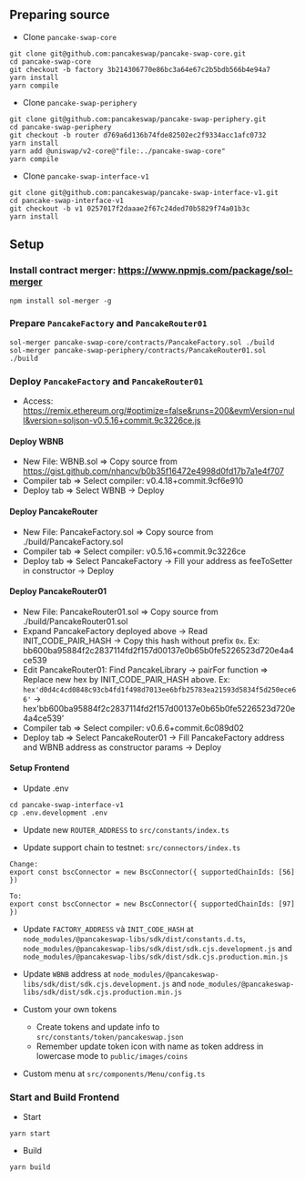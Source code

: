 
## Preparing source

- Clone `pancake-swap-core`
```
git clone git@github.com:pancakeswap/pancake-swap-core.git
cd pancake-swap-core
git checkout -b factory 3b214306770e86bc3a64e67c2b5bdb566b4e94a7
yarn install
yarn compile
```

- Clone `pancake-swap-periphery`
```
git clone git@github.com:pancakeswap/pancake-swap-periphery.git
cd pancake-swap-periphery
git checkout -b router d769a6d136b74fde82502ec2f9334acc1afc0732
yarn install
yarn add @uniswap/v2-core@"file:../pancake-swap-core"
yarn compile
```

- Clone `pancake-swap-interface-v1`
```
git clone git@github.com:pancakeswap/pancake-swap-interface-v1.git
cd pancake-swap-interface-v1
git checkout -b v1 0257017f2daaae2f67c24ded70b5829f74a01b3c
yarn install
```


## Setup

### Install contract merger: https://www.npmjs.com/package/sol-merger
```
npm install sol-merger -g
```

### Prepare `PancakeFactory` and `PancakeRouter01`
```
sol-merger pancake-swap-core/contracts/PancakeFactory.sol ./build
sol-merger pancake-swap-periphery/contracts/PancakeRouter01.sol ./build
```

### Deploy `PancakeFactory` and `PancakeRouter01`

- Access: https://remix.ethereum.org/#optimize=false&runs=200&evmVersion=null&version=soljson-v0.5.16+commit.9c3226ce.js

#### Deploy WBNB

+ New File: WBNB.sol => Copy source from https://gist.github.com/nhancv/b0b35f16472e4998d0fd17b7a1e4f707
+ Compiler tab => Select compiler: v0.4.18+commit.9cf6e910
+ Deploy tab => Select WBNB -> Deploy

#### Deploy PancakeRouter

+ New File: PancakeFactory.sol => Copy source from ./build/PancakeFactory.sol
+ Compiler tab => Select compiler: v0.5.16+commit.9c3226ce
+ Deploy tab => Select PancakeFactory -> Fill your address as feeToSetter in constructor -> Deploy

#### Deploy PancakeRouter01

+ New File: PancakeRouter01.sol => Copy source from ./build/PancakeRouter01.sol
+ Expand PancakeFactory deployed above -> Read INIT_CODE_PAIR_HASH -> Copy this hash without prefix `0x`. Ex: bb600ba95884f2c2837114fd2f157d00137e0b65b0fe5226523d720e4a4ce539
+ Edit PancakeRouter01: Find PancakeLibrary -> pairFor function => Replace new hex by INIT_CODE_PAIR_HASH above. Ex: `hex'd0d4c4cd0848c93cb4fd1f498d7013ee6bfb25783ea21593d5834f5d250ece66'` -> hex'bb600ba95884f2c2837114fd2f157d00137e0b65b0fe5226523d720e4a4ce539'
+ Compiler tab => Select compiler: v0.6.6+commit.6c089d02
+ Deploy tab => Select PancakeRouter01 -> Fill PancakeFactory address and WBNB address as constructor params -> Deploy

#### Setup Frontend

- Update .env
```
cd pancake-swap-interface-v1
cp .env.development .env
```

- Update new `ROUTER_ADDRESS` to `src/constants/index.ts`

- Update support chain to testnet: `src/connectors/index.ts`

```
Change: 
export const bscConnector = new BscConnector({ supportedChainIds: [56] })

To:
export const bscConnector = new BscConnector({ supportedChainIds: [97] })

```

- Update `FACTORY_ADDRESS` và `INIT_CODE_HASH` at  `node_modules/@pancakeswap-libs/sdk/dist/constants.d.ts`, `node_modules/@pancakeswap-libs/sdk/dist/sdk.cjs.development.js` and `node_modules/@pancakeswap-libs/sdk/dist/sdk.cjs.production.min.js`

- Update `WBNB` address at `node_modules/@pancakeswap-libs/sdk/dist/sdk.cjs.development.js` and `node_modules/@pancakeswap-libs/sdk/dist/sdk.cjs.production.min.js`

- Custom your own tokens
	+ Create tokens and update info to `src/constants/token/pancakeswap.json`
	+ Remember update token icon with name as token address in lowercase mode to `public/images/coins`

- Custom menu at `src/components/Menu/config.ts`

### Start and Build Frontend

- Start
```
yarn start
```

- Build
```
yarn build
```
